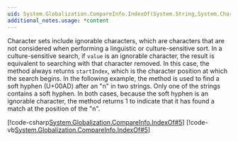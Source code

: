 ```yaml
---
uid: System.Globalization.CompareInfo.IndexOf(System.String,System.Char,System.Int32)
additional_notes.usage: *content
---
```


<p>Character sets include ignorable characters, which are characters that are not considered when performing a linguistic or culture-sensitive sort. In a culture-sensitive search, if <code>value</code> is an ignorable character, the result is equivalent to searching with that character removed. In this case, the <xref href="System.Globalization.CompareInfo.IndexOf(System.String,System.Char,System.Int32)"></xref> method always returns <code>startIndex</code>, which is the character position at which the search begins. In the following example, the <xref href="System.Globalization.CompareInfo.IndexOf(System.String,System.Char,System.Int32)"></xref> method is used to find a soft hyphen (U+00AD) after an "n" in two strings. Only one of the strings contains a soft hyphen. In both cases, because the soft hyphen is an ignorable character, the method returns 1 to indicate that it has found a match at the position of the "n".  
  
 [!code-csharp[System.Globalization.CompareInfo.IndexOf#5](~/samples/snippets/csharp/VS_Snippets_CLR_System/system.Globalization.CompareInfo.IndexOf/CS/ignorable4.cs#5)]
 [!code-vb[System.Globalization.CompareInfo.IndexOf#5](~/samples/snippets/visualbasic/VS_Snippets_CLR_System/system.Globalization.CompareInfo.IndexOf/VB/ignorable4.vb#5)]</p>


